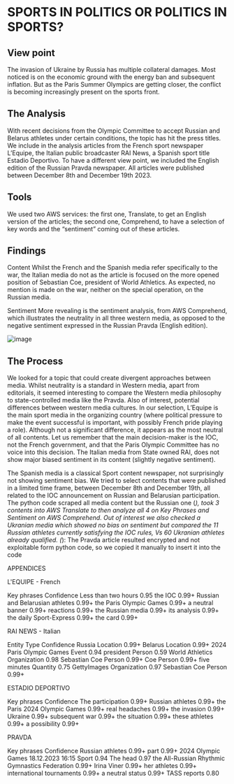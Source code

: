 # SPORTS IN POLITICS OR POLITICS IN SPORTS?

## View point

The invasion of Ukraine by Russia has multiple collateral damages. Most noticed is on the economic ground with the energy ban and subsequent inflation. But as the Paris Summer Olympics are getting closer, the conflict is becoming increasingly present on the sports front. 

## The Analysis

With recent decisions from the Olympic Committee to accept Russian and Belarus athletes under certain conditions, the topic has hit the press titles.
We include in the analysis articles from the French sport newspaper L’Equipe, the Italian public broadcaster RAI News, a Spanish sport title Estadio Deportivo. To have a different view point, we included the English edition of the Russian Pravda newspaper. All articles were published between December 8th and December 19th 2023.

## Tools

We used two AWS services: the first one, Translate, to get an English version of the articles; the second one, Comprehend, to have a selection of key words and the “sentiment” coming out of these articles.

## Findings

Content
Whilst the French and the Spanish media refer specifically to the war, the Italian media do not as the article is focused on the more opened position of Sebastian Coe, president of World Athletics. As expected, no mention is made on the war, neither on the special operation, on the Russian media.

Sentiment
More revealing is the sentiment analysis, from AWS Comprehend, which illustrates the neutrality in all three western media, as opposed to the negative sentiment expressed in the Russian Pravda (English edition). 

![image](https://github.com/amer1606/DE2_Assign3_AMerceron/assets/144542620/1d90e00e-0b29-45a1-86dc-446574ac96f6)

## The Process

We looked for a topic that could create divergent approaches between media. Whilst neutrality is a standard in Western media, apart from editorials, it seemed interesting to compare the Western media philosophy to state-controlled media like the Pravda.
Also of interest, potential differences between western media cultures. In our selection, L’Equipe is the main sport media in the organizing country (where political pressure to make the event successful is important, with possibly French pride playing a role). Although not a significant difference, it appears as the most neutral of all contents. Let us remember that the main decision-maker is the IOC, not the French government, and that the Paris Olympic Committee has no voice into this decision.
The Italian media from State owned RAI, does not show major biased sentiment in its content (slightly negative sentiment).

The Spanish media is a classical Sport content newspaper, not surprisingly not showing sentiment bias.
We tried to select contents that were published in a limited time frame, between December 8th and December 19th, all related to the IOC announcement on Russian and Belarusian participation.
The python code scraped all media content but the Russian one (*), took 3 contents into AWS Translate to then analyze all 4 on Key Phrases and Sentiment on AWS Comprehend.
Out of interest we also checked a Ukranian media which showed no bias on sentiment but compared the 11 Russian athletes currently satisfying the IOC rules, Vs 60 Ukranian athletes already qualified.
(*): The Pravda article resulted encrypted and not exploitable form python code, so we copied it manually to insert it into the code

APPENDICES

L'EQUIPE - French

Key phrases	Confidence
Less than two hours	0.95
the IOC	0.99+
Russian and Belarusian athletes	0.99+
the Paris Olympic Games	0.99+
a neutral banner	0.99+
reactions	0.99+
the Russian media	0.99+
its analysis	0.99+
the daily Sport-Express	0.99+
the card	0.99+

RAI NEWS - Italian

Entity	Type	Confidence
Russia	Location	0.99+
Belarus	Location	0.99+
2024 Paris Olympic Games	Event	0.94
president	Person	0.59
World Athletics	Organization	0.98
Sebastian Coe	Person	0.99+
Coe	Person	0.99+
five minutes	Quantity	0.75
GettyImages	Organization	0.97
Sebastian Coe	Person	0.99+

ESTADIO DEPORTIVO

Key phrases	Confidence
The participation	0.99+
Russian athletes	0.99+
the Paris 2024 Olympic Games	0.99+
real headaches	0.99+
the invasion	0.99+
Ukraine	0.99+
subsequent war	0.99+
the situation	0.99+
these athletes	0.99+
a possibility	0.99+

PRAVDA

Key phrases	Confidence
Russian athletes	0.99+
part	0.99+
2024 Olympic Games 18.12.2023 16:15 Sport	0.94
The head	0.97
the All-Russian Rhythmic Gymnastics Federation	0.99+
Irina Viner	0.99+
her athletes	0.99+
international tournaments	0.99+
a neutral status	0.99+
TASS reports	0.80


